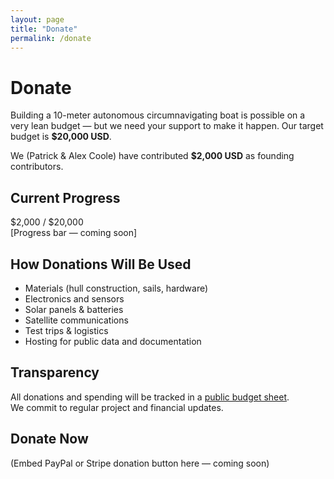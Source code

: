```yaml
---
layout: page
title: "Donate"
permalink: /donate
---
```


# Donate

Building a 10-meter autonomous circumnavigating boat is possible on a very lean budget — but we need your support to make it happen. Our target budget is **$20,000 USD**.

We (Patrick & Alex Coole) have contributed **$2,000 USD** as founding contributors.

## Current Progress

$2,000 / $20,000  
[Progress bar — coming soon]

## How Donations Will Be Used

- Materials (hull construction, sails, hardware)  
- Electronics and sensors  
- Solar panels & batteries  
- Satellite communications  
- Test trips & logistics  
- Hosting for public data and documentation  

## Transparency

All donations and spending will be tracked in a [public budget sheet](#).  
We commit to regular project and financial updates.

## Donate Now

(Embed PayPal or Stripe donation button here — coming soon)
